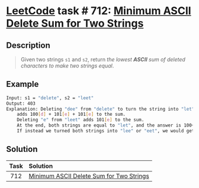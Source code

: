 # [LeetCode][leetcode] task # 712: [Minimum ASCII Delete Sum for Two Strings][task]

Description
-----------

> Given two strings `s1` and `s2`, return _the lowest **ASCII** sum of deleted characters to make two strings equal_.

Example
-------

```sh
Input: s1 = "delete", s2 = "leet"
Output: 403
Explanation: Deleting "dee" from "delete" to turn the string into "let",
    adds 100[d] + 101[e] + 101[e] to the sum.
    Deleting "e" from "leet" adds 101[e] to the sum.
    At the end, both strings are equal to "let", and the answer is 100+101+101+101 = 403.
    If instead we turned both strings into "lee" or "eet", we would get answers of 433 or 417, which are higher.
```

Solution
--------

| Task | Solution                                             |
|:----:|:-----------------------------------------------------|
| 712  | [Minimum ASCII Delete Sum for Two Strings][solution] |


[leetcode]: <http://leetcode.com/>
[task]: <https://leetcode.com/problems/minimum-ascii-delete-sum-for-two-strings/>
[solution]: <https://github.com/wellaxis/praxis-leetcode/blob/main/src/main/java/com/witalis/praxis/leetcode/task/h8/p712/option/Practice.java>
